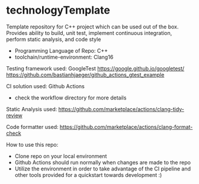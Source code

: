 # technologyTemplate
Template repository for C++ project which can be used out of the box. Provides ability to build, unit test, implement continuous integration, perform static analysis, and code style
- Programming Language of Repo: C++
- toolchain/runtime-environment: Clang16

Testing framework used: GoogleTest
https://google.github.io/googletest/
https://github.com/bastianhjaeger/github_actions_gtest_example

CI solution used:
Github Actions
- check the workflow directory for more details

Static Analysis used:
https://github.com/marketplace/actions/clang-tidy-review

Code formatter used:
https://github.com/marketplace/actions/clang-format-check

How to use this repo:
- Clone repo on your local environment
- Github Actions should run normally when changes are made to the repo
- Utilize the environment in order to take advantage of the CI pipeline and other tools provided for a quickstart towards development :)
